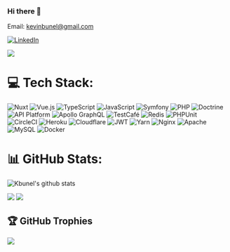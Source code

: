 ### Hi there 👋

Email: kevinbunel@gmail.com

[![LinkedIn](https://img.shields.io/badge/LinkedIn-%230077B5.svg?logo=linkedin&logoColor=white&style=for-the-badge)](https://linkedin.com/kevin-bunel-435b6a62)

![](https://komarev.com/ghpvc/?username=kbunel&color=0e75b6&style=for-the-badge)

# 💻 Tech Stack:
![Nuxt](https://img.shields.io/badge/nuxt-%23000000.svg?style=for-the-badge&logo=nuxtdotjs&logoColor=green)
![Vue.js](https://img.shields.io/badge/Vue.js-%2300c27f.svg?style=for-the-badge&logo=vuedotjs&logoColor=white)
![TypeScript](https://img.shields.io/badge/typescript-%23007ACC.svg?style=for-the-badge&logo=typescript&logoColor=white)
![JavaScript](https://img.shields.io/badge/javascript-%23323330.svg?style=for-the-badge&logo=javascript&logoColor=%23F7DF1E)
![Symfony](https://img.shields.io/badge/symfony-%23000000.svg?style=for-the-badge&logo=symfony&logoColor=white)
![PHP](https://img.shields.io/badge/php-%23777BB4.svg?style=for-the-badge&logo=php&logoColor=white)
![Doctrine](https://img.shields.io/badge/doctrine-%23f17d35.svg?style=for-the-badge)
![API Platform](https://img.shields.io/badge/api%20platform-%232ec1c1.svg?style=for-the-badge)
![Apollo GraphQL](https://img.shields.io/badge/Apollo%20GraphQL-%236b24ea.svg?style=for-the-badge&logo=apollographql&logoColor=white)
![TestCafé](https://img.shields.io/badge/testcafe-%2333add9.svg?style=for-the-badge&logo=testcafe&logoColor=white)
![Redis](https://img.shields.io/badge/redis-%23bc2d29.svg?style=for-the-badge&logo=redis&logoColor=white)
![PHPUnit](https://img.shields.io/badge/phpunit-%237e88f2.svg?style=for-the-badge)
![CircleCI](https://img.shields.io/badge/CircleCi-%23313131.svg?style=for-the-badge&logo=circleci&logoColor=white)
![Heroku](https://img.shields.io/badge/Heroku-%235f4889.svg?style=for-the-badge&logo=heroku&logoColor=white)
![Cloudflare](https://img.shields.io/badge/Cloudflare-F38020?style=for-the-badge&logo=Cloudflare&logoColor=white)
![JWT](https://img.shields.io/badge/JWT-black?style=for-the-badge&logo=JSON%20web%20tokens)
![Yarn](https://img.shields.io/badge/yarn-%232C8EBB.svg?style=for-the-badge&logo=yarn&logoColor=white)
![Nginx](https://img.shields.io/badge/nginx-%23009639.svg?style=for-the-badge&logo=nginx&logoColor=white)
![Apache](https://img.shields.io/badge/apache-%23D42029.svg?style=for-the-badge&logo=apache&logoColor=white)
![MySQL](https://img.shields.io/badge/mysql-%2300f.svg?style=for-the-badge&logo=mysql&logoColor=white)
![Docker](https://img.shields.io/badge/docker-%230db7ed.svg?style=for-the-badge&logo=docker&logoColor=white)

# 📊 GitHub Stats:
![Kbunel's github stats](https://github-readme-stats.vercel.app/api?username=kbunel&include_all_commits=true&count_private=true&show_icons=true&theme=radical)

![](https://github-readme-streak-stats.herokuapp.com/?user=kbunel&theme=dark&hide_border=false)
![](https://github-readme-stats.vercel.app/api/top-langs/?username=kbunel&theme=dark&hide_border=false&include_all_commits=true&count_private=true&layout=compact)

## 🏆 GitHub Trophies
![](https://github-profile-trophy.vercel.app/?username=kbunel&theme=radical&no-frame=false&no-bg=true&margin-w=4)


<!--
**kbunel/kbunel** is a ✨ _special_ ✨ repository because its `README.md` (this file) appears on your GitHub profile.

Here are some ideas to get you started:

- 🔭 I’m currently working on ...
- 🌱 I’m currently learning ...
- 👯 I’m looking to collaborate on ...
- 🤔 I’m looking for help with ...
- 💬 Ask me about ...
- 📫 How to reach me: ...
- 😄 Pronouns: ...
- ⚡ Fun fact: ...
-->
